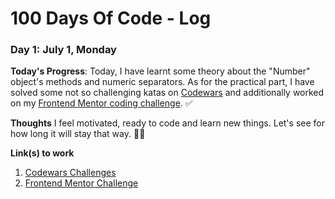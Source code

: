 # 100 Days Of Code - Log

### Day 1: July 1, Monday

**Today's Progress**: Today, I have learnt some theory about the "Number" object's methods and numeric separators. As for the practical part, I have solved some not so challenging katas on [Codewars](https://www.codewars.com) and additionally worked on my [Frontend Mentor coding challenge](https://www.frontendmentor.io/challenges/contact-form--G-hYlqKJj/hub). ✅

**Thoughts** I feel motivated, ready to code and learn new things. Let's see for how long it will stay that way. 😶‍🌫️

**Link(s) to work**
1. [Codewars Challenges](https://github.com/Rock-n-Roll-CRC/Codewars-Solutions/commit/018d84b198aa31ef00ab03befb8abee014004f9f)
2. [Frontend Mentor Challenge](https://github.com/Rock-n-Roll-CRC/FM-Contact-Form/commit/115594c4ecfb788e09eace03eea620c83db9c1a0)
